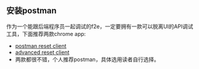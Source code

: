 ## 安装postman

作为一个能跟后端程序员一起调试的f2e，一定要拥有一款可以脱离UI的API调试工具，下面推荐两款chrome app:

* [postman reset client](https://chrome.google.com/webstore/detail/postman/fhbjgbiflinjbdggehcddcbncdddomop?hl=zh-CN)
* [advanced reset client](https://chrome.google.com/webstore/search/advanced%20rest%20client?hl=zh-CN)
* 两款都很不错，个人推荐postman，具体选用读者自行选择。
